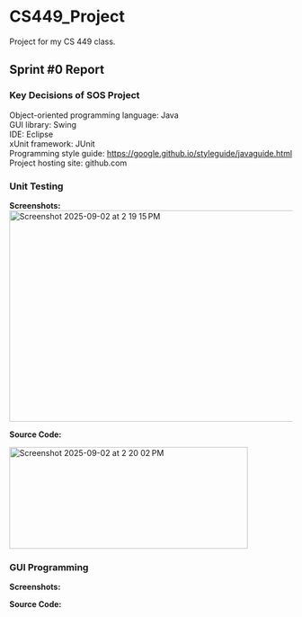 # CS449_Project
Project for my CS 449 class.

## Sprint #0 Report 

### Key Decisions of SOS Project

Object-oriented programming language: Java\
GUI library: Swing\
IDE: Eclipse\
xUnit framework: JUnit\
Programming style guide: https://google.github.io/styleguide/javaguide.html \
Project hosting site: github.com

### Unit Testing

**Screenshots:**
<img width="1420" height="376" alt="Screenshot 2025-09-02 at 2 19 15 PM" src="https://github.com/user-attachments/assets/df748789-b1c8-4f54-b2d6-f73626c0f412" />


**Source Code:**

<img width="424" height="181" alt="Screenshot 2025-09-02 at 2 20 02 PM" src="https://github.com/user-attachments/assets/2a62ed0f-df20-4719-ab48-91b624d2df5b" />


### GUI Programming

**Screenshots:**

**Source Code:**


